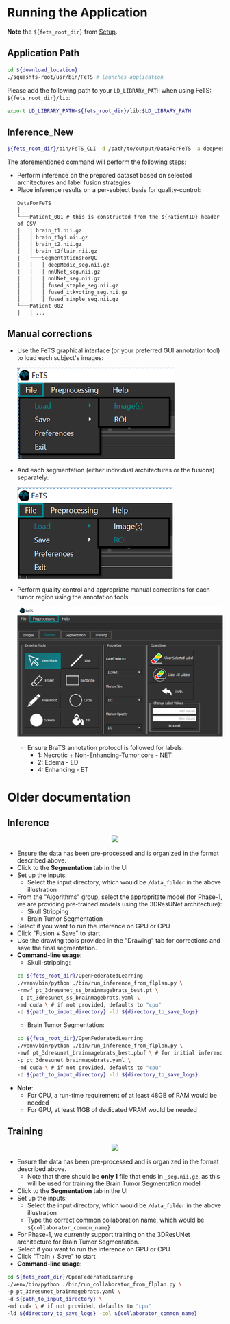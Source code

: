 # Running the Application

**Note** the `${fets_root_dir}` from [Setup](./setup.md#set-up-the-environment).

## Application Path

```bash
cd ${download_location}
./squashfs-root/usr/bin/FeTS # launches application
```

Please add the following path to your `LD_LIBRARY_PATH` when using FeTS: `${fets_root_dir}/lib`:
```bash
export LD_LIBRARY_PATH=${fets_root_dir}/lib:$LD_LIBRARY_PATH
```

## Inference_New

```bash
${fets_root_dir}/bin/FeTS_CLI -d /path/to/output/DataForFeTS -a deepMedic,nnUNet -lF STAPLE,ITKVoting,SIMPLE -g 1 -t 0
```

The aforementioned command will perform the following steps:
- Perform inference on the prepared dataset based on selected architectures and label fusion strategies
- Place inference results on a per-subject basis for quality-control:
  ```
  DataForFeTS
  │
  └───Patient_001 # this is constructed from the ${PatientID} header of CSV
  │   │ brain_t1.nii.gz
  │   │ brain_t1gd.nii.gz
  │   │ brain_t2.nii.gz
  │   │ brain_t2flair.nii.gz
  |   └───SegmentationsForQC
  │   │   │ deepMedic_seg.nii.gz
  │   │   │ nnUNet_seg.nii.gz
  │   │   │ nnUNet_seg.nii.gz
  │   │   │ fused_staple_seg.nii.gz
  │   │   │ fused_itkvoting_seg.nii.gz
  │   │   │ fused_simple_seg.nii.gz
  └───Patient_002
  │   │ ...
  ```

## Manual corrections
- Use the FeTS graphical interface (or your preferred GUI annotation tool) to load each subject's images:

  ![LoadImages](./images/loadImages.png)
- And each segmentation (either individual architectures or the fusions) separately:

  ![LoadROI](./images/loadROI.png)
- Perform quality control and appropriate manual corrections for each tumor region using the annotation tools:

  ![Annotation](./images/drawing_resize.png)
  - Ensure BraTS annotation protocol is followed for labels:
    - 1: Necrotic + Non-Enhancing-Tumor core - NET
    - 2: Edema - ED
    - 4: Enhancing - ET
# Older documentation
## Inference

<p align="center">
    <img src="https://github.com/FETS-AI/Front-End/blob/master/docs_sources/images/fets_inference.png?raw=true" />
</p>

- Ensure the data has been pre-processed and is organized in the format described above.
- Click to the **Segmentation** tab in the UI
- Set up the inputs:
  - Select the input directory, which would be `/data_folder` in the above illustration
- From the "Algorithms" group, select the appropritate model (for Phase-1, we are providing pre-trained models using the 3DResUNet architecture):
  - Skull Stripping 
  - Brain Tumor Segmentation
- Select if you want to run the inference on GPU or CPU
- Click "Fusion + Save" to start
- Use the drawing tools provided in the "Drawing" tab for corrections and save the final segmentation.
- **Command-line usage**:
  - Skull-stripping:
  ```bash
  cd ${fets_root_dir}/OpenFederatedLearning
  ./venv/bin/python ./bin/run_inference_from_flplan.py \
  -nmwf pt_3dresunet_ss_brainmagebrats_best.pt \
  -p pt_3dresunet_ss_brainmagebrats.yaml \
  -md cuda \ # if not provided, defaults to "cpu"
  -d ${path_to_input_directory} -ld ${directory_to_save_logs}
  ```
  - Brain Tumor Segmentation:
  ```bash
  cd ${fets_root_dir}/OpenFederatedLearning
  ./venv/bin/python ./bin/run_inference_from_flplan.py \
  -mwf pt_3dresunet_brainmagebrats_best.pbuf \ # for initial inference, use pt_3dresunet_brainmagebrats_init.pbuf 
  -p pt_3dresunet_brainmagebrats.yaml \
  -md cuda \ # if not provided, defaults to "cpu"
  -d ${path_to_input_directory} -ld ${directory_to_save_logs}
  ```
- **Note**: 
  - For CPU, a run-time requirement of at least 48GB of RAM would be needed
  - For GPU, at least 11GB of dedicated VRAM would be needed

## Training

<p align="center">
    <img src="https://github.com/FETS-AI/Front-End/blob/master/docs_sources/images/fets_training.png?raw=true" />
</p>

- Ensure the data has been pre-processed and is organized in the format described above.
  - Note that there should be **only 1** file that ends in `_seg.nii.gz`, as this will be used for training the Brain Tumor Segmentation model
- Click to the **Segmentation** tab in the UI
- Set up the inputs:
  - Select the input directory, which would be `/data_folder` in the above illustration
  - Type the correct common collaboration name, which would be `${collaborator_common_name}`
- For Phase-1, we currently support training on the 3DResUNet architecture for Brain Tumor Segmentation.
- Select if you want to run the inference on GPU or CPU
- Click "Train + Save" to start
- **Command-line usage**:
```bash
cd ${fets_root_dir}/OpenFederatedLearning
./venv/bin/python ./bin/run_collaborator_from_flplan.py \
-p pt_3dresunet_brainmagebrats.yaml \
-d ${path_to_input_directory} \
-md cuda \ # if not provided, defaults to "cpu"
-ld ${directory_to_save_logs} -col ${collaborator_common_name}
```
